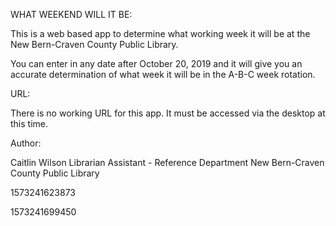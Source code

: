 WHAT WEEKEND WILL IT BE:

This is a web based app to determine what working week it will be at the New Bern-Craven County Public Library.  

You can enter in any date after October 20, 2019 and it will give you an accurate determination of what week it will be in the A-B-C week rotation.


URL:

There is no working URL for this app.  It must be accessed via the desktop at this time.


Author:

Caitlin Wilson
Librarian Assistant - Reference Department
New Bern-Craven County Public Library

1573241623873

1573241699450